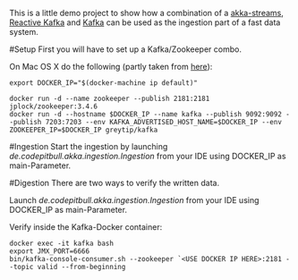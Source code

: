 This is a little demo project to show how a combination of a [akka-streams](http://www.lightbend.com/activator/template/akka-stream-scala),
 [Reactive Kafka](https://github.com/akka/reactive-kafka) and [Kafka](https://kafka.apache.org/) can be used as the ingestion part
 of a fast data system.

#Setup
First you will have to set up a Kafka/Zookeeper combo.

On Mac OS X do the following (partly taken from [here](https://hub.docker.com/r/greytip/kafka/)):

```
export DOCKER_IP="$(docker-machine ip default)"

docker run -d --name zookeeper --publish 2181:2181 jplock/zookeeper:3.4.6
docker run -d --hostname $DOCKER_IP --name kafka --publish 9092:9092 --publish 7203:7203 --env KAFKA_ADVERTISED_HOST_NAME=$DOCKER_IP --env ZOOKEEPER_IP=$DOCKER_IP greytip/kafka
```

#Ingestion
Start the ingestion by launching _de.codepitbull.akka.ingestion.Ingestion_ from your IDE using DOCKER_IP as main-Parameter.

#Digestion
There are two ways to verify the written data.

Launch _de.codepitbull.akka.ingestion.Ingestion_ from your IDE using DOCKER_IP as main-Parameter.

Verify inside the Kafka-Docker container:
```
docker exec -it kafka bash
export JMX_PORT=6666
bin/kafka-console-consumer.sh --zookeeper `<USE DOCKER IP HERE>:2181 --topic valid --from-beginning
```